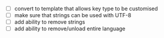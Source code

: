 - [ ] convert to template that allows key type to be customised
- [ ] make sure that strings can be used with UTF-8
- [ ] add ability to remove strings
- [ ] add ability to remove/unload entire language
